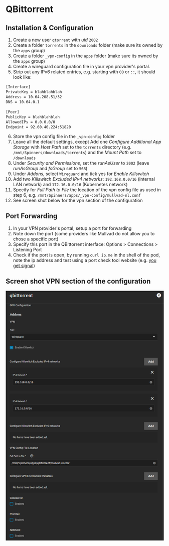 # QBittorrent

## Installation & Configuration
1. Create a new user `qtorrent` with _uid_ `2002`
1. Create a folder `torrents` in the `downloads` folder (make sure its owned by the `apps` group)
1. Create a folder `_vpn-config` in the `apps` folder (make sure its owned by the `apps` group)
1. Create a wireguard configuration file in your vpn provider's portal. 
1. Strip out any IPv6 related entries, e.g. starting with `00` or `::`, it should look like:

```
[Interface]
PrivateKey = blahblahblah
Address = 10.64.208.51/32
DNS = 10.64.0.1

[Peer]
PublicKey = blahblahblah
AllowedIPs = 0.0.0.0/0
Endpoint = 92.60.40.224:51820
```

6. Store the vpn config file in the `_vpn-config` folder
1. Leave all the default settings, except Add one _Configure Additional App Storage_ with _Host Path_ set to the `torrents` directory (e.g. `/mnt/Spinners/downloads/torrents`) and the _Mount Path_ set to `/downloads`
1. Under _Security and Permissions_, set the _runAsUser_ to `2002` (leave _runAsGroup_ and _fsGroup_ set to `568`)
1. Under _Addons_, select `Wireguard` and tick yes for _Enable Killswitch_
1. Add two _Killswitch Excluded IPv4 networks_: `192.168.0.0/16` (internal LAN network) and `172.16.0.0/16` (Kubernetes network)
1. Specify for _Full Path to File_ the location of the vpn config file as used in step 6, e.g. `/mnt/Spinners/apps/_vpn-config/mullvad-nl.conf`
1. See screen shot below for the vpn section of the configuration

## Port Forwarding
1. In your VPN provider's portal, setup a port for forwarding
2. Note down the port (some providers like Mullvad do not allow you to chose a specific port)
3. Specify this port in the QBittorrent interface: Options > Connections > Listening Port
4. Check if the port is open, by running `curl ip.me` in the shell of the pod, note the ip address and test using a port check tool website (e.g. [you get signal](https://www.yougetsignal.com/tools/open-ports/))

## Screen shot VPN section of the configuration

![VPN Wireguard settings](./images/vpn_wireguard_settings.png "VPN Wireguard settings")


